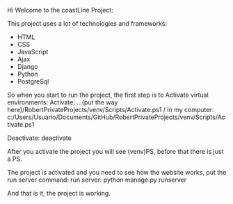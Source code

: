 Hi Welcome to the coastLine Project:

This project uses a lot of technologies and frameworks:
- HTML
- CSS
- JavaScript
- Ajax
- Django
- Python
- PostgreSql

So when you start to run the project, the first step is to Activate virtual environments:
Activate:
...(put the way here)/RobertPrivateProjects/venv/Scripts/Activate.ps1 / in my computer: c:/Users/Usuario/Documents/GitHub/RobertPrivateProjects/venv/Scripts/Activate.ps1

Deactivate:
deactivate

After you activate the project you will see (venv)PS, before that there is just a PS.

The project is activated and you need to see how the website works, put the run server command:
run server:
python manage.py runserver

And that is it, the project is working.
